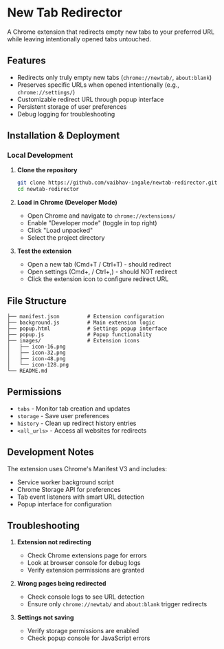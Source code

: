 # New Tab Redirector

A Chrome extension that redirects empty new tabs to your preferred URL while leaving intentionally opened tabs untouched.

## Features

- Redirects only truly empty new tabs (`chrome://newtab/`, `about:blank`)
- Preserves specific URLs when opened intentionally (e.g., `chrome://settings/`)
- Customizable redirect URL through popup interface
- Persistent storage of user preferences
- Debug logging for troubleshooting

## Installation & Deployment

### Local Development

1. **Clone the repository**
   ```bash
   git clone https://github.com/vaibhav-ingale/newtab-redirector.git
   cd newtab-redirector
   ```

2. **Load in Chrome (Developer Mode)**
   - Open Chrome and navigate to `chrome://extensions/`
   - Enable "Developer mode" (toggle in top right)
   - Click "Load unpacked"
   - Select the project directory

3. **Test the extension**
   - Open a new tab (Cmd+T / Ctrl+T) - should redirect
   - Open settings (Cmd+, / Ctrl+,) - should NOT redirect
   - Click the extension icon to configure redirect URL


## File Structure

```
├── manifest.json         # Extension configuration
├── background.js         # Main extension logic
├── popup.html            # Settings popup interface
├── popup.js              # Popup functionality
├── images/               # Extension icons
│   ├── icon-16.png
│   ├── icon-32.png
│   ├── icon-48.png
│   └── icon-128.png
└── README.md
```

## Permissions

- `tabs` - Monitor tab creation and updates
- `storage` - Save user preferences
- `history` - Clean up redirect history entries
- `<all_urls>` - Access all websites for redirects

## Development Notes

The extension uses Chrome's Manifest V3 and includes:
- Service worker background script
- Chrome Storage API for preferences
- Tab event listeners with smart URL detection
- Popup interface for configuration

## Troubleshooting

1. **Extension not redirecting**
   - Check Chrome extensions page for errors
   - Look at browser console for debug logs
   - Verify extension permissions are granted

2. **Wrong pages being redirected**
   - Check console logs to see URL detection
   - Ensure only `chrome://newtab/` and `about:blank` trigger redirects

3. **Settings not saving**
   - Verify storage permissions are enabled
   - Check popup console for JavaScript errors